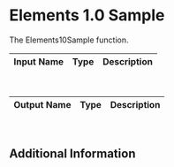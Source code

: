 

# Elements 1.0 Sample

The Elements10Sample function.

|Input Name|Type|Description|
|---|---|---|


<br>

|Output Name|Type|Description|
|---|---|---|


<br>

## Additional Information